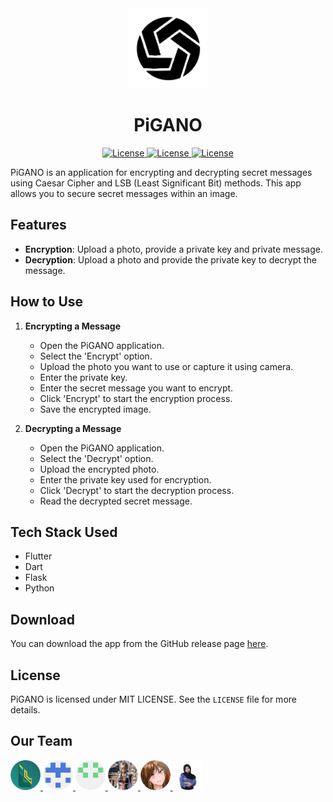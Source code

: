 <div align="center">
  <a href="https://storage.googleapis.com/cms-storage-bucket/0dbfcc7a59cd1cf16282.png">
    <picture>
      <img alt="FLUTTER" src="https://github.com/SalamPS/PiGANO/blob/main/assets/icons/icon.png" height="128">
    </picture>
  </a>
  <h1>PiGANO</h1>

<a href="https://flutter.dev/">
	<img alt="License" src="https://img.shields.io/badge/Flutter-3.24-043875?style=for-the-badge&logo=flutter&logoColor=46d1fd">
</a>
<a href="https://www.python.org/">
	<img alt="License" src="https://img.shields.io/badge/Python-3.12-336c9a?style=for-the-badge&logo=python&logoColor=ffd346">
</a>
<a href="https://github.com/SalamPS/automated-drill/blob/main/LICENSE">
  <img alt="License" src="https://img.shields.io/badge/License-MIT-2cb150?style=for-the-badge&logo=opensourceinitiative&logoColor=white">
</a>
</div>

PiGANO is an application for encrypting and decrypting secret messages using Caesar Cipher and LSB (Least Significant Bit) methods. This app allows you to secure secret messages within an image.

## Features

- **Encryption**: Upload a photo, provide a private key and private message.
- **Decryption**: Upload a photo and provide the private key to decrypt the message.

## How to Use

1. **Encrypting a Message**
    - Open the PiGANO application.
    - Select the 'Encrypt' option.
    - Upload the photo you want to use or capture it using camera.
    - Enter the private key.
    - Enter the secret message you want to encrypt.
    - Click 'Encrypt' to start the encryption process.
    - Save the encrypted image.

2. **Decrypting a Message**
    - Open the PiGANO application.
    - Select the 'Decrypt' option.
    - Upload the encrypted photo.
    - Enter the private key used for encryption.
    - Click 'Decrypt' to start the decryption process.
    - Read the decrypted secret message.

## Tech Stack Used

- Flutter
- Dart
- Flask
- Python

## Download 

You can download the app from the GitHub release page [here](https://github.com/SalamPS/PiGANO/releases/download/v1.0.0/PiGANO-v1.0.0.apk).

## License

PiGANO is licensed under MIT LICENSE. See the `LICENSE` file for more details.

<div>
  <h2>Our Team</h2>
  <a href="https://github.com/SalamPS" target="_blank">
    <picture>
      <img alt="SalamPS" src="/assets/contributor/salam.png" height="48">
    </picture>
  </a>
  <a href="https://github.com/FarhanRK7" target="_blank">
    <picture>
      <img alt="FarhanRK7" src="/assets/contributor/farhan.png" height="48">
    </picture>
  </a>
  <a href="https://github.com/Syifqila" target="_blank">
    <picture>
      <img alt="Syifqila" src="/assets/contributor/syifa.png" height="48">
    </picture>
  </a>
  <a href="https://github.com/Kallendx82" target="_blank">
    <picture>
      <img alt="Kallendx82" src="/assets/contributor/rajih.png" height="48">
    </picture>
  </a>
  <a href="https://github.com/AurielIsLearnHowToCode" target="_blank">
    <picture>
      <img alt="AurielIsLearnHowToCode" src="/assets/contributor/auriel.png" height="48">
    </picture>
  </a>
  <a href="https://www.linkedin.com/in/rahmahf" target="_blank">
    <picture> 
      <img alt="rahmahf" src="/assets/contributor/rahmah.png" height="48"/> 
    </picture>
  </a>
</div>
